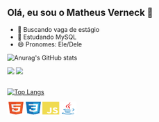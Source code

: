 ## Olá, eu sou o Matheus Verneck 👋

- 🔭 Buscando vaga de estágio
- 🌱 Estudando MySQL
- 😄 Pronomes: Ele/Dele

![Anurag's GitHub stats](https://github-readme-stats.vercel.app/api?username=Matheus-Verneck&rank_icon=github&show_icons=true&theme=dracula)

<div>
<a href = "mailto:dev.matheus.verneck@gmail.com"><img src="https://img.shields.io/badge/-Gmail-%23333?style=for-the-badge&logo=gmail&logoColor=white" target="_blank"></a>
  <a href="https://www.linkedin.com/in/matheusverneck/" target="_blank"><img src="https://img.shields.io/badge/-LinkedIn-%230077B5?style=for-the-badge&logo=linkedin&logoColor=white" target="_blank">
  </div>

##

[![Top Langs](https://github-readme-stats.vercel.app/api/top-langs/?username=Matheus-Verneck&size_weight=0.5&count_weight=0.5&theme=dracula&layout=donut-vertical)](https://github.com/Matheus-Verneck/github-readme-stats)

  <div style="display: flex">
  <img align="center" alt="HTML" height="30" width="40" src="https://raw.githubusercontent.com/devicons/devicon/master/icons/html5/html5-original.svg">
  <img align="center" alt="CSS" height="30" width="40" src="https://raw.githubusercontent.com/devicons/devicon/master/icons/css3/css3-original.svg">
  <img align="center" alt="JS" height="30" width="40" src="https://raw.githubusercontent.com/devicons/devicon/master/icons/javascript/javascript-plain.svg">
  <img align="center" alt="JS" height="30" width="40" src="https://raw.githubusercontent.com/devicons/devicon/master/icons/java/java-original.svg">   
</div>
